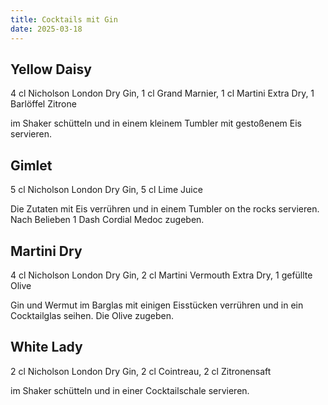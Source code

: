 ```yaml
---
title: Cocktails mit Gin
date: 2025-03-18
---
```


## Yellow Daisy

4 cl Nicholson London Dry Gin, 1 cl Grand Marnier, 1 cl Martini Extra Dry, 1 Barlöffel Zitrone

im Shaker schütteln und in einem kleinem Tumbler mit gestoßenem Eis servieren.

## Gimlet

5 cl Nicholson London Dry Gin, 5 cl Lime Juice

Die Zutaten mit Eis verrühren und in einem Tumbler on the rocks servieren. Nach Belieben 1 Dash Cordial Medoc zugeben.

## Martini Dry

4 cl Nicholson London Dry Gin, 2 cl Martini Vermouth Extra Dry, 1 gefüllte Olive

Gin und Wermut im Barglas mit einigen Eisstücken verrühren und in ein Cocktailglas seihen. Die Olive zugeben.

## White Lady

2 cl Nicholson London Dry Gin, 2 cl Cointreau, 2 cl Zitronensaft

im Shaker schütteln und in einer Cocktailschale servieren.

